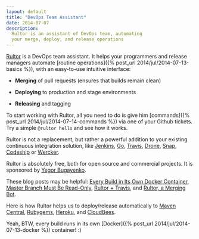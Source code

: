 ```yaml
---
layout: default
title: "DevOps Team Assistant"
date: 2014-07-07
description:
  Rultor is an assistant of DevOps team, automating
  your merge, deploy, and release operations
---
```


[Rultor](https://www.rultor.com) is a DevOps team assistant.
It helps your programmers and release managers automate
[routine operations]({% post_url 2014/jul/2014-07-13-basics %}),
with an easy-to-use intuitive interface:

 * **Merging** of pull requests (ensures that builds remain clean)

 * **Deploying** to production and stage environments

 * **Releasing** and tagging

To start working with Rultor, all you need to do
is give him [commands]({% post_url 2014/jul/2014-07-14-commands %})
via one of your Github tickets.
Try a simple `@rultor hello` and see how it works.

Rultor is not a replacement, but rather a powerful addition
to your existing continuous integration solution, like
[Jenkins](http://jenkins-ci.org/),
[Go](http://www.thoughtworks.com/products/go-continuous-delivery),
[Travis](http://www.travis-ci.org),
[Drone](http://www.drone.io),
[Snap](http://www.snap-ci.io),
[Codeship](http://www.codeship.io) or
[Wercker](http://wercker.com/).

Rultor is absolutely free, both for open source and commercial projects.
It is sponsored by [Yegor Bugayenko](https://www.yegor256.com).

These blog posts may be helpful:
[Every Build in Its Own Docker Container](http://www.yegor256.com/2014/07/29/docker-in-rultor.html),
[Master Branch Must Be Read-Only](http://www.yegor256.com/2014/07/21/read-only-master-branch.html),
[Rultor + Travis](http://www.yegor256.com/2014/07/31/travis-and-rultor.html), and
[Rultor, a Merging Bot](http://www.yegor256.com/2014/07/24/rultor-automated-merging.html).

Here is how Rultor helps us to deploy/release automatically
to [Maven Central](http://www.yegor256.com/2014/08/19/how-to-release-to-maven-central.html),
[Rubygems](http://www.yegor256.com/2014/08/26/publish-to-rubygems.html),
[Heroku](http://www.yegor256.com/2014/09/13/deploying-to-heroku.html), and
[CloudBees](http://www.yegor256.com/2014/08/25/deploy-to-cloudbees.html).

Yeah, BTW, every build runs in its own
[Docker]({% post_url 2014/jul/2014-07-13-docker %})
container! :)
